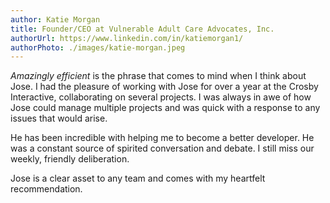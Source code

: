 ```yaml
---
author: Katie Morgan
title: Founder/CEO at Vulnerable Adult Care Advocates, Inc.
authorUrl: https://www.linkedin.com/in/katiemorgan1/
authorPhoto: ./images/katie-morgan.jpeg
---
```

*Amazingly efficient* is the phrase that comes to mind when I think about Jose. I had the pleasure of working with Jose for over a year at the Crosby Interactive, collaborating on several projects. I was always in awe of how Jose could manage multiple projects and was quick with a response to any issues that would arise.

He has been incredible with helping me to become a better developer. He was a constant source of spirited conversation and debate. I still miss our weekly, friendly deliberation.

Jose is a clear asset to any team and comes with my heartfelt recommendation.